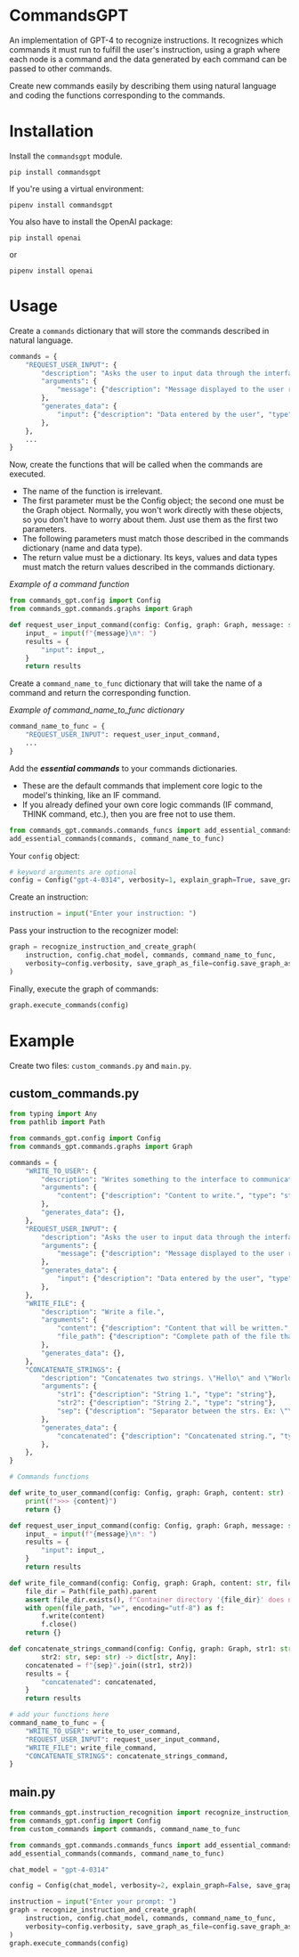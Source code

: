 # CommandsGPT

An implementation of GPT-4 to recognize instructions. It recognizes which commands it must run to fulfill the user's instruction, using a graph where each node is a command and the data generated by each command can be passed to other commands.

Create new commands easily by describing them using natural language and coding the functions corresponding to the commands.

# Installation

Install the `commandsgpt` module.

```
pip install commandsgpt
```

If you're using a virtual environment:
```
pipenv install commandsgpt
```

You also have to install the OpenAI package:

```
pip install openai
```

or

```
pipenv install openai
```

# Usage

Create a `commands` dictionary that will store the commands described in natural language. 

```python
commands = {
    "REQUEST_USER_INPUT": {
        "description": "Asks the user to input data through the interface.",
        "arguments": {
            "message": {"description": "Message displayed to the user related to the data that will be requested (example: 'Enter your age').", "type": "string"},
        },
        "generates_data": {
            "input": {"description": "Data entered by the user", "type": "string"},
        },
    },
    ...
}
```

Now, create the functions that will be called when the commands are executed.

* The name of the function is irrelevant.
* The first parameter must be the Config object; the second one must be the Graph object. Normally, you won't work directly with these objects, so you don't have to worry about them. Just use them as the first two parameters.
* The following parameters must match those described in the commands dictionary (name and data type).
* The return value must be a dictionary. Its keys, values and data types must match the return values described in the commands dictionary.

*Example of a command function*

```python
from commands_gpt.config import Config
from commands_gpt.commands.graphs import Graph

def request_user_input_command(config: Config, graph: Graph, message: str) -> dict[str, Any]:
    input_ = input(f"{message}\n*: ")
    results = {
        "input": input_,
    }
    return results
```

Create a `command_name_to_func` dictionary that will take the name of a command and return the corresponding function.

*Example of command_name_to_func dictionary*
```python
command_name_to_func = {
    "REQUEST_USER_INPUT": request_user_input_command,
    ...
}
```

Add the ***essential commands*** to your commands dictionaries.
* These are the default commands that implement core logic to the model's thinking, like an IF command.
* If you already defined your own core logic commands (IF command, THINK command, etc.), then you are free not to use them.

```python
from commands_gpt.commands.commands_funcs import add_essential_commands
add_essential_commands(commands, command_name_to_func)
```

Your `config` object:
```python
# keyword arguments are optional
config = Config("gpt-4-0314", verbosity=1, explain_graph=True, save_graph_as_file=False)
```

Create an instruction:

```python
instruction = input("Enter your instruction: ")
```

Pass your instruction to the recognizer model:

```python
graph = recognize_instruction_and_create_graph(
    instruction, config.chat_model, commands, command_name_to_func,
    verbosity=config.verbosity, save_graph_as_file=config.save_graph_as_file
)
```

Finally, execute the graph of commands:

```python
graph.execute_commands(config)
```

# Example

Create two files: `custom_commands.py` and `main.py`.

## custom_commands.py

```python
from typing import Any
from pathlib import Path

from commands_gpt.config import Config
from commands_gpt.commands.graphs import Graph

commands = {
    "WRITE_TO_USER": {
        "description": "Writes something to the interface to communicate with the user.",
        "arguments": {
            "content": {"description": "Content to write.", "type": "string"},
        },
        "generates_data": {},
    },
    "REQUEST_USER_INPUT": {
        "description": "Asks the user to input data through the interface.",
        "arguments": {
            "message": {"description": "Message displayed to the user related to the data that will be requested (example: 'Enter your age').", "type": "string"},
        },
        "generates_data": {
            "input": {"description": "Data entered by the user", "type": "string"},
        },
    },
    "WRITE_FILE": {
        "description": "Write a file.",
        "arguments": {
            "content": {"description": "Content that will be written.", "type": "string"},
            "file_path": {"description": "Complete path of the file that will be written.", "type": "string"},
        },
        "generates_data": {},
    },
    "CONCATENATE_STRINGS": {
        "description": "Concatenates two strings. \"Hello\" and \"World\": \"HelloWorld\"",
        "arguments": {
            "str1": {"description": "String 1.", "type": "string"},
            "str2": {"description": "String 2.", "type": "string"},
            "sep": {"description": "Separator between the strs. Ex: \"\\n\", \",\", \"\".", "type": "string"},
        },
        "generates_data": {
            "concatenated": {"description": "Concatenated string.", "type": "str"},
        },
    },
}

# Commands functions

def write_to_user_command(config: Config, graph: Graph, content: str) -> dict[str, Any]:
    print(f">>> {content}")
    return {}

def request_user_input_command(config: Config, graph: Graph, message: str) -> dict[str, Any]:
    input_ = input(f"{message}\n*: ")
    results = {
        "input": input_,
    }
    return results

def write_file_command(config: Config, graph: Graph, content: str, file_path: str) -> dict[str, Any]:
    file_dir = Path(file_path).parent
    assert file_dir.exists(), f"Container directory '{file_dir}' does not exist."
    with open(file_path, "w+", encoding="utf-8") as f:
        f.write(content)
        f.close()
    return {}

def concatenate_strings_command(config: Config, graph: Graph, str1: str, 
        str2: str, sep: str) -> dict[str, Any]:
    concatenated = f"{sep}".join((str1, str2))
    results = {
        "concatenated": concatenated,
    }
    return results

# add your functions here
command_name_to_func = {
    "WRITE_TO_USER": write_to_user_command,
    "REQUEST_USER_INPUT": request_user_input_command,
    "WRITE_FILE": write_file_command,
    "CONCATENATE_STRINGS": concatenate_strings_command,
}
```

## main.py
```python
from commands_gpt.instruction_recognition import recognize_instruction_and_create_graph
from commands_gpt.config import Config
from custom_commands import commands, command_name_to_func

from commands_gpt.commands.commands_funcs import add_essential_commands
add_essential_commands(commands, command_name_to_func)

chat_model = "gpt-4-0314"

config = Config(chat_model, verbosity=2, explain_graph=False, save_graph_as_file=False)

instruction = input("Enter your prompt: ")
graph = recognize_instruction_and_create_graph(
    instruction, config.chat_model, commands, command_name_to_func,
    verbosity=config.verbosity, save_graph_as_file=config.save_graph_as_file
)
graph.execute_commands(config)
```
